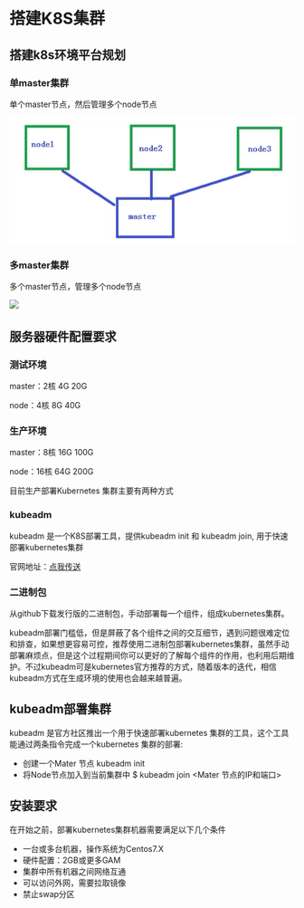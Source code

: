 # 搭建K8S集群

## 搭建k8s环境平台规划

### 单master集群

单个master节点，然后管理多个node节点

![](images/image-20200928110456495-1612246108205.png)

### 多master集群

多个master节点，管理多个node节点

![](../../../../%E7%BB%83%E4%B9%A0%E6%96%87%E4%BB%B6%E5%A4%B9/docker/images/image-20200928110543829-1612246131570.png)

## 服务器硬件配置要求

### 测试环境

master：2核 4G 20G

node：4核 8G 40G



### 生产环境

master：8核 16G 100G

node：16核 64G 200G



目前生产部署Kubernetes 集群主要有两种方式

### kubeadm

kubeadm 是一个K8S部署工具，提供kubeadm init 和 kubeadm join, 用于快速部署kubernetes集群

官网地址：[点我传送](https://kubernetes.io/zh/docs/setup/production-environment/tools/kubeadm/install-kubeadm/)

### 二进制包

从github下载发行版的二进制包，手动部署每一个组件，组成kubernetes集群。

kubeadm部署门槛低，但是屏蔽了各个组件之间的交互细节，遇到问题很难定位和排查，如果想更容易可控，推荐使用二进制包部署kubernetes集群，虽然手动部署麻烦点，但是这个过程期间你可以更好的了解每个组件的作用，也利用后期维护。不过kubeadm可是kubernetes官方推荐的方式，随着版本的迭代，相信kubeadm方式在生成环境的使用也会越来越普遍。

## kubeadm部署集群

kubeadm 是官方社区推出一个用于快速部署kubernetes 集群的工具，这个工具能通过两条指令完成一个kubernetes 集群的部署:

- 创建一个Mater 节点 kubeadm init
- 将Node节点加入到当前集群中 $ kubeadm join <Mater 节点的IP和端口>



## 安装要求

在开始之前，部署kubernetes集群机器需要满足以下几个条件

- 一台或多台机器，操作系统为Centos7.X
- 硬件配置：2GB或更多GAM
- 集群中所有机器之间网络互通
- 可以访问外网，需要拉取镜像
- 禁止swap分区







































